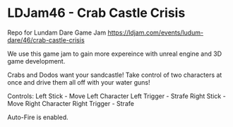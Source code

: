 # LDJam46 - Crab Castle Crisis
Repo for Lundam Dare Game Jam 
https://ldjam.com/events/ludum-dare/46/crab-castle-crisis

We use this game jam to gain more expereince with unreal engine and 3D game development. 

Crabs and Dodos want your sandcastle! Take control of two characters at once and drive them all off with your water guns!

Controls: Left Stick - Move Left Character Left Trigger - Strafe Right Stick - Move Right Character Right Trigger - Strafe

Auto-Fire is enabled.
